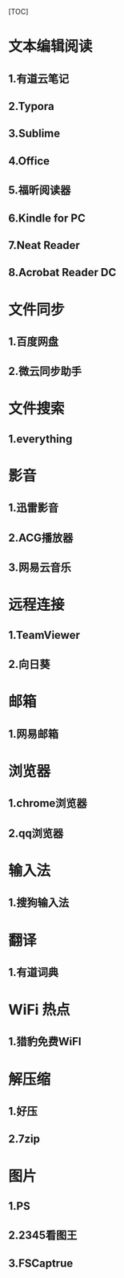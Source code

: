 [TOC]







# 文本编辑阅读

## 1.有道云笔记

## 2.Typora

## 3.Sublime

## 4.Office

## 5.福昕阅读器

## 6.Kindle for PC



## 7.Neat Reader



## 8.Acrobat Reader DC





# 文件同步

## 1.百度网盘



## 2.微云同步助手





# 文件搜索

## 1.everything





# 影音

## 1.迅雷影音

## 2.ACG播放器

## 3.网易云音乐







# 远程连接

## 1.TeamViewer

## 2.向日葵





# 邮箱

## 1.网易邮箱







# 浏览器

## 1.chrome浏览器

## 2.qq浏览器



# 输入法

## 1.搜狗输入法



# 翻译

## 1.有道词典



# WiFi 热点

## 1.猎豹免费WiFI





# 解压缩

## 1.好压

## 2.7zip



# 图片

## 1.PS

## 2.2345看图王

## 3.FSCaptrue





